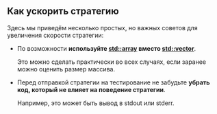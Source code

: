 ## Как ускорить стратегию

Здесь мы приведём несколько простых, но важных советов для увеличения скорости стратегии:

- По возможности **используйте [std::array](http://en.cppreference.com/w/cpp/container/array) вместо [std::vector](http://en.cppreference.com/w/cpp/container/vector)**.

  Это можно сделать практически во всех случаях, если заранее можно оценить размер массива.

- Перед отправкой стратегии на тестирование не забудьте **убрать код, который не влияет на поведение стратегии**.

  Например, это может быть вывод в stdout или stderr.
